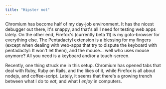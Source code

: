 ```yaml
---
title: "Hipster not"
---
```


Chromium has become half of my day-job environment. It has the nicest debugger
out there, it's snappy, and that's all I need for testing web apps lately. On
the other end, Firefox's (currently beta 11) is my goto-browser for everything
else. The Pentadactyl extension is a blessing for my fingers (except when
dealing with web-apps that try to dispute the keyboard with pentadactyl: It
won't let them), and the mouse... well who uses mouse anymore? All you need is
a keyboard and/or a touch-screen.

Recently, one thing struck me in this setup. Chromium has opened tabs that
deal with Ruby, Ruby on Rails, and the likes of it, while Firefox is all about
nodejs, and coffee-script. Lately, it seems that there's a growing trench
between what I do to _eat_, and what I _enjoy_ in computers.

